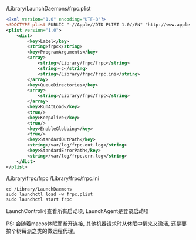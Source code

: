 
/Library/LaunchDaemons/frpc.plist

```xml
<?xml version="1.0" encoding="UTF-8"?>
<!DOCTYPE plist PUBLIC "-//Apple//DTD PLIST 1.0//EN" "http://www.apple.com/DTDs/PropertyList-1.0.dtd">
<plist version="1.0">
    <dict>
        <key>Label</key>
        <string>frpc</string>
        <key>ProgramArguments</key>
        <array>
            <string>/Library/frpc/frpc</string>
            <string>-c</string>
            <string>/Library/frpc/frpc.ini</string>
        </array>
        <key>QueueDirectories</key>
        <array>
            <string>/Library/frpc/frpc</string>
        </array>
        <key>RunAtLoad</key>
        <true/>
        <key>KeepAlive</key>
        <true/>
        <key>EnableGlobbing</key>
        <true/>
        <key>StandardOutPath</key>
        <string>/var/log/frpc.out.log</string>
        <key>StandardErrorPath</key>
        <string>/var/log/frpc.err.log</string>
    </dict>
</plist>
```

/Library/frpc/frpc
/Library/frpc/frpc.ini

```shell
cd /Library/LaunchDaemons
sudo launchctl load -w frpc.plist
sudo launchctl start frpc
```

LaunchControl可查看所有启动项, LaunchAgent是登录启动项

PS: 会随着macos休眠而断开连接, 其他机器请求时从休眠中醒来又激活, 还是要搞个树莓派之类的做远程代理。

